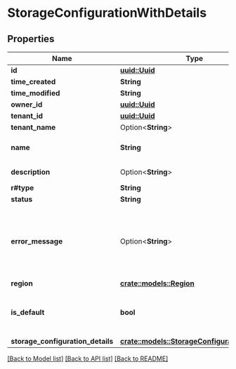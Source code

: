 # StorageConfigurationWithDetails

## Properties

Name | Type | Description | Notes
------------ | ------------- | ------------- | -------------
**id** | [**uuid::Uuid**](uuid::Uuid.md) |  | 
**time_created** | **String** |  | 
**time_modified** | **String** |  | 
**owner_id** | [**uuid::Uuid**](uuid::Uuid.md) |  | 
**tenant_id** | [**uuid::Uuid**](uuid::Uuid.md) |  | 
**tenant_name** | Option<**String**> |  | [optional]
**name** | **String** | The name of the storage configuration | 
**description** | Option<**String**> | An optional description | [optional]
**r#type** | **String** |  | 
**status** | **String** |  | 
**error_message** | Option<**String**> | An optional error message when something went wrong with the configuration | [optional]
**region** | [**crate::models::Region**](Region.md) |  | 
**is_default** | **bool** | An indication if this is the default in region for new projects | 
**storage_configuration_details** | [**crate::models::StorageConfigurationDetails**](StorageConfigurationDetails.md) |  | 

[[Back to Model list]](../README.md#documentation-for-models) [[Back to API list]](../README.md#documentation-for-api-endpoints) [[Back to README]](../README.md)


